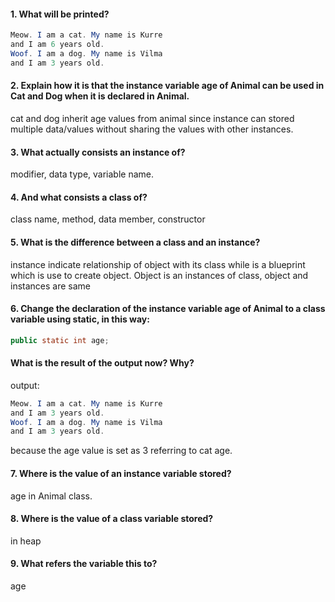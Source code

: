 #### 1. What will be printed?
```java
Meow. I am a cat. My name is Kurre
and I am 6 years old.
Woof. I am a dog. My name is Vilma
and I am 3 years old.
```

#### 2. Explain how it is that the instance variable age of Animal can be used in Cat and Dog when it is declared in Animal.
cat and dog inherit age values from animal since instance can stored multiple data/values without sharing the values with other instances. 
 
#### 3. What actually consists an instance of?
modifier, data type, variable name.

####  4. And what consists a class of?
class name, method, data member, constructor

#### 5. What is the difference between a class and an instance?
instance indicate relationship of object with its class while is a blueprint which is use to create object. Object is an instances of class, object and instances are same

#### 6. Change the declaration of the instance variable age of Animal to a class variable using static, in this way:

```java 
public static int age;
```
#### What is the result of the output now? Why?

output: 
```java 
Meow. I am a cat. My name is Kurre
and I am 3 years old.
Woof. I am a dog. My name is Vilma
and I am 3 years old.
```

because the age value is set as 3 referring to cat age.

#### 7. Where is the value of an instance variable stored?
age in Animal class.

#### 8. Where is the value of a class variable stored?
in heap

#### 9. What refers the variable this to?
age
